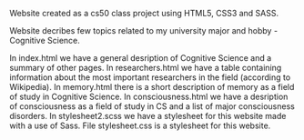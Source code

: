 Website created as a cs50 class project using HTML5, CSS3 and SASS.

Website decribes few topics related to my university major and hobby - Cognitive Science.

In index.html we have a general desription of Cognitive Science and a summary of other pages.
In researchers.html we have a table containing information about the most important researchers in the field (according to Wikipedia).
In memory.html there is a short description of memory as a field of study in Cognitive Science.
In consciousness.html we have a desription of consciousness as a field of study in CS and a list of major consciousness disorders.
In stylesheet2.scss we have a stylesheet for this website made with a use of Sass.
File stylesheet.css is a stylesheet for this website.
